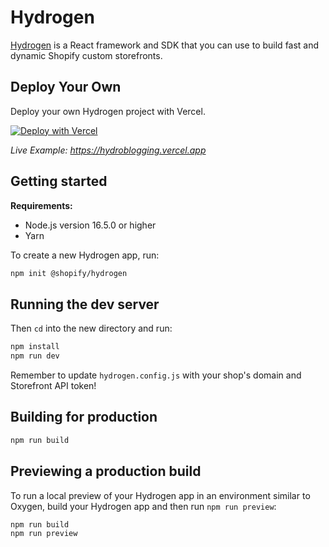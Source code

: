# Hydrogen

[Hydrogen](https://shopify.dev/custom-storefronts/hydrogen) is a React framework and SDK that you can use to build fast and dynamic Shopify custom storefronts.

## Deploy Your Own

Deploy your own Hydrogen project with Vercel.

[![Deploy with Vercel](https://vercel.com/button)](https://vercel.com/new/clone?repository-url=https://github.com/vercel/vercel/tree/main/examples/hydrogen&template=hydrogen)

_Live Example: https://hydroblogging.vercel.app_

## Getting started

**Requirements:**

- Node.js version 16.5.0 or higher
- Yarn

To create a new Hydrogen app, run:

```bash
npm init @shopify/hydrogen
```

## Running the dev server

Then `cd` into the new directory and run:

```bash
npm install
npm run dev
```

Remember to update `hydrogen.config.js` with your shop's domain and Storefront API token!

## Building for production

```bash
npm run build
```

## Previewing a production build

To run a local preview of your Hydrogen app in an environment similar to Oxygen, build your Hydrogen app and then run `npm run preview`:

```bash
npm run build
npm run preview
```

